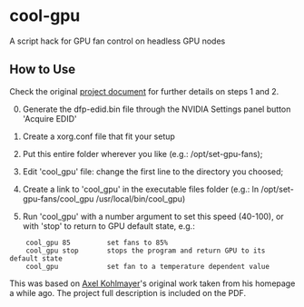 # cool-gpu

A script hack for GPU fan control on headless GPU nodes

## How to Use

Check the original [project document](https://github.com/homerobono/cool-gpu/blob/e179cb834b8556228c97d820ed08dce10e3ab5e7/Nvidia%20GPU%20Coolness%20-%20Homepage%20of%20Axel%20Kohlmeyer.pdf) for further details on steps 1 and 2.

0. Generate the dfp-edid.bin file through the NVIDIA Settings panel button 'Acquire EDID'

0. Create a xorg.conf file that fit your setup

0. Put this entire folder wherever you like (e.g.: /opt/set-gpu-fans);

0. Edit 'cool_gpu' file: change the first line to the directory you choosed;

0. Create a link to 'cool_gpu' in the executable files folder (e.g.: ln
/opt/set-gpu-fans/cool_gpu /usr/local/bin/cool_gpu)

0. Run 'cool_gpu' with a number argument to set this speed (40-100), or with 'stop' to return to 
GPU default state, e.g.:

```
    cool_gpu 85         set fans to 85%
    cool_gpu stop       stops the program and return GPU to its default state
    cool_gpu            set fan to a temperature dependent value
```

This was based on [Axel Kohlmayer](https://sites.google.com/site/akohlmey/welcome-to-my-homepage)'s original work taken from his homepage a while ago. The project full description is included on the PDF.
